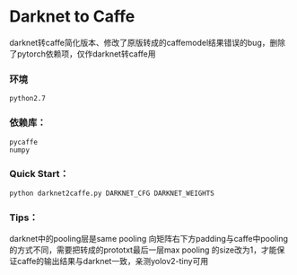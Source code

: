 # Darknet to Caffe
darknet转caffe简化版本、修改了原版转成的caffemodel结果错误的bug，删除了pytorch依赖项，仅作darknet转caffe用
### 环境
    python2.7
### 依赖库：
    pycaffe
    numpy
### Quick Start：
    python darknet2caffe.py DARKNET_CFG DARKNET_WEIGHTS
### Tips：
darknet中的pooling层是same pooling 向矩阵右下方padding与caffe中pooling的方式不同，需要把转成的prototxt最后一层max pooling 的size改为1，才能保证caffe的输出结果与darknet一致，亲测yolov2-tiny可用
    

